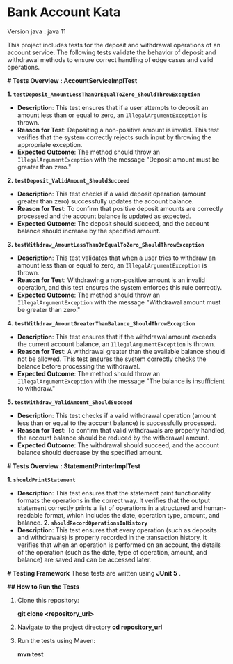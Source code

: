 # Bank Account Kata
Version java : java 11


This project includes tests for the deposit and withdrawal operations of an account service.
The following tests validate the behavior of deposit and withdrawal methods to ensure correct 
handling of edge cases and valid operations.

**# Tests Overview : AccountServiceImplTest**

**1. `testDeposit_AmountLessThanOrEqualToZero_ShouldThrowException`**
- **Description**: This test ensures that if a user attempts to deposit an amount less than or equal
to zero, an `IllegalArgumentException` is thrown.
- **Reason for Test**: Depositing a non-positive amount is invalid. This test verifies that the
system correctly rejects such input by throwing the appropriate exception.
- **Expected Outcome**: The method should throw an `IllegalArgumentException` with the message
"Deposit amount must be greater than zero."



**2. `testDeposit_ValidAmount_ShouldSucceed`**
- **Description**: This test checks if a valid deposit operation (amount greater than zero) 
successfully updates the account balance.
- **Reason for Test**: To confirm that positive deposit amounts are correctly processed and
the account balance is updated as expected.
- **Expected Outcome**: The deposit should succeed, and the account balance should increase by the
specified amount.



 ****3. `testWithdraw_AmountLessThanOrEqualToZero_ShouldThrowException`****
- **Description**: This test validates that when a user tries to withdraw an amount less than or 
equal to zero, an `IllegalArgumentException` is thrown.
- **Reason for Test**: Withdrawing a non-positive amount is an invalid operation, and this test 
ensures the system enforces this rule correctly.
- **Expected Outcome**: The method should throw an `IllegalArgumentException` with the message 
"Withdrawal amount must be greater than zero."

 **4. `testWithdraw_AmountGreaterThanBalance_ShouldThrowException`**
- **Description**: This test ensures that if the withdrawal amount exceeds the current account
balance, an `IllegalArgumentException` is thrown.
- **Reason for Test**: A withdrawal greater than the available balance should not be allowed. 
This test ensures the system correctly checks the balance before processing the withdrawal.
- **Expected Outcome**: The method should throw an `IllegalArgumentException` with the message 
"The balance is insufficient to withdraw."


**5. `testWithdraw_ValidAmount_ShouldSucceed`**
- **Description**: This test checks if a valid withdrawal operation (amount less than or equal 
to the account balance) is successfully processed.
- **Reason for Test**: To confirm that valid withdrawals are properly handled, the account balance 
should be reduced by the withdrawal amount.
- **Expected Outcome**: The withdrawal should succeed, and the account balance should decrease by
the specified amount.



**# Tests Overview : StatementPrinterImplTest**


**1. `shouldPrintStatement`**
- **Description**:
This test ensures that the statement print functionality formats the operations in the correct way.
It verifies that the output statement correctly prints a list of operations in a structured and 
human-readable format, which includes the date, operation type, amount, and balance.
**2. `shouldRecordOperationsInHistory`**
- **Description**:
This test ensures that every operation (such as deposits and withdrawals) is properly recorded in the transaction
history. It verifies that when an operation is performed on an account, the details of the operation
(such as the date, type of operation, amount, and balance) are saved and can be accessed later.


**# Testing Framework**
These tests are written using **JUnit 5** .

**## How to Run the Tests**

1. Clone this repository:
  
   **git clone <repository_url>**

2.  Navigate to the project directory
 **cd repository_url** 


3. Run the tests using Maven:

    **mvn test**

